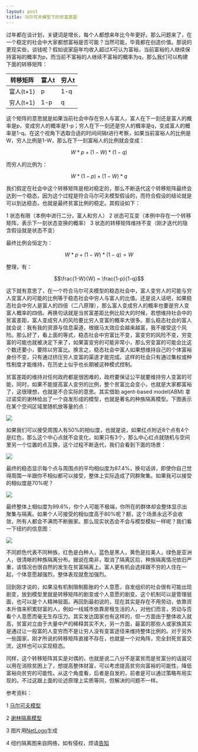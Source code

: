 ```yaml
---
layout: post
title: 马尔可夫模型下的贫富差距
---
```


过年都在谈计划，关键词是增长，每个人都想来年比今年更好。那么问题来了，在一个稳定的社会中大家都想富裕是否可能？当然可能，毕竟都在创造价值。那说的更现实些，谈钱呢？假如说家庭年均收入超过X可认为富裕，当前富裕的人继续保持富裕的概率为p，而当前不富裕的人继续不富裕的概率为q，那么我们可以构建下面的转移矩阵：

转移矩阵  | 富人t | 穷人t | 
--------- | ----- | ----- | 
富人(t+1) |  p    | 1-q   |
穷人(t+1) | 1-p   |  q    |

这个矩阵的意思就是如果当前社会中存在穷人与富人，富人在下一刻还是富人的概率是p，变成穷人的概率是1-p；穷人在下一刻还是穷人的概率是q，变成富人的概率是1-q。在这个视角下选取合适的时间间隔t进行考察，如果当前富裕人的比例是W，穷人比例是1-W，那么在下一刻富裕人的比例就会变成：

$$W * p + (1-W) * (1-q)$$

而穷人的比例为：

$$W * (1-p) + (1-W) * q$$

我们假定在社会中这个转移矩阵是相对稳定的，那么不断迭代这个转移矩阵最终会达到一个稳态，因为这个过程是符合马尔可夫模型假设的，而符合假设的结论就是可以到达稳态，也就是最终贫富比例的稳定。其假设如下：

1 状态有限（本例中进行二分，富人和穷人）
2 状态可互变（本例中存在一个转移矩阵，表示下一刻状态变换的概率）
3 状态的转移矩阵维持不变（刚才迭代的隐含假设就是状态不变）

最终比例会恒定为：

$$W * p + (1-W) * (1-q) = W$$

整理，有：

$$\frac{1-W}{W} = \frac{1-p}{1-q}$$

这下就有意思了，在一个符合马尔可夫模型的稳态社会中，富人变穷人的可能与穷人变富人的可能的比例等于稳态社会中穷人与富人的比值。还是说人话吧，如果稳态社会中穷人是富人的四倍（二八原理），那么富人变成穷人的概率也要是穷人变富人概率的四倍。再换句话就是当贫富差距比例比较大的时候，若想维持社会中的贫富差距，富人变成穷人的风险要比穷人变富的概率大很多。那么稳态社会的富人就会说：我有我的资源与信息渠道，根据马太效应会越来越富，我不接受这个风险。那么好了，看上面的等式，稳态社会中穷富比不变，富变穷的风险不变，穷变富的可能也就被决定下来了，如果富变穷的可能非常小，那么穷变富的可能会比这个数还要小，要除以穷富比。换言之，稳态社会中富人如果想维持自己的个体富裕身份不变，只有通过挤压穷人变富的渠道才能完成。这样的社会只有通过集权或种性制度才能维持，在历史上似乎也长期被这种模式控制。

贫富差距的维持对任何政府都是很困难的，政府要保证公平就要维持穷人变富的可能，同时，如果不能提高富人变穷的比例，整个贫富比会变小，也就是大家都富裕了，这很理想，也就是不合实际的意思。其实借助 agent-based model(ABM) 拿过诺奖的谢林给出了一个自发形成的模型，也就是著名的种族隔离模型。下图表示在某个空间区域里随机放等量的点：

![](http://yufree.github.io/blogcn/figure/abm1.png)

如果我们可以接受周围人有50%的相似度，也就是说，如果红点附近8个点有4个是红色，那么这个中心点就不会变化，如果只有3个，那么中心红点就随机与空间里另一个位置的点互换，这个过程不断迭代，我们会看到下面的场景：

![](http://yufree.github.io/blogcn/figure/abm2.png)

最终的稳态显示每个点与周围点的平均相似度为87.4%，换句话讲，即使你自己觉得周围一半跟你不相似都可以接受，整体上实际造成了同群聚集。如果我可以接受的相似度是70%呢？

![](http://yufree.github.io/blogcn/figure/abm3.png)

最终整体上相似度为99.6%，你个人可能不极端，你所在的群体却会整体显示出聚集与隔离。如果个人可接受的相似度高于80%呢？额，这个场景永远不会收敛，所有人都会不满而不断搬家。那么现实状态会不会与模型模拟一样呢？我们看一下纽约的信息图：

![](http://yufree.github.io/blogcn/figure/ny.png)

不同颜色代表不同种族，红色是白种人，蓝色是黑人，黄色是拉美人，绿色是亚洲人，很清晰的种族隔离分布。据说在南非，取消了隔离区后，种族隔离情况依旧严重，该情况也很自然的发生在贫富隔离上。富人更有机会选择跟不穷的人住在一起，个体意愿越强烈，整体表现就愈加强烈。

回到刚才说的，如果没有机制限制膨胀的个人意愿，自发组织的社会很有可能出现剧变，放到模型里就是转移矩阵的剧变或个人意愿的剧变。这个机制可以是管理层面，也可以是个人精神层面。再回到最初说的，现在其实是存在不用劳动，依靠资本升值来积累财富的人，例如一线城市依靠房租生活的人，对他们而言，劳动与否看个人意愿而毫无生存压力。其实发达国家也有这样的，但一方面由于整体收入就高，贫富对立由于大量中产的稀释其实不大，另一方面，最富的那些人或家族其实是通过让一般富的人变穷而不是让穷人没有变富途径来维持整体比例的。对于另外一些国家，刚才所说的转移矩阵直接不存在，也就是一个对角阵，完全封死贫富交流，这样也可以实现稳态。

同样，这个转移矩阵其实是对偶的，也就是说二八分不是富贫而是贫富分的话就可以用在消除贫困上了，想提高整体财富，可以考虑提高贫穷向富裕的可能性，降低富裕向贫穷的可能性。从这个角度看，后者是自发的，前者是可以通过策略布局实现的。不过这跟上面的论述原理上实质等同，但解决的问题不一样。

参考资料：

1 [马尔可夫模型](http://zh.wikipedia.org/zh/%E9%A9%AC%E5%B0%94%E5%8F%AF%E5%A4%AB%E9%93%BE)

2 [谢林隔离模型](http://web.mit.edu/rajsingh/www/lab/alife/schelling.html)

3 图片用[NetLogo](https://ccl.northwestern.edu/netlogo/)生成

4 纽约隔离图来自网络，如有侵权，烦请[告知](mailto:yufree@live.cn)